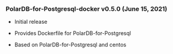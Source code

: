 ### PolarDB-for-Postgresql-docker v0.5.0 (June 15, 2021) ###

* Initial release

* Provides Dockerfile for PolarDB-for-Postgresql

* Based on PolarDB-for-Postgresql and centos

